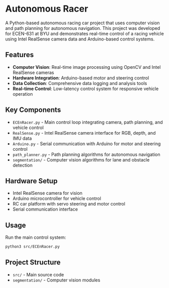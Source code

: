 # Autonomous Racer

A Python-based autonomous racing car project that uses computer vision and path planning for autonomous navigation. This project was developed for ECEN-631 at BYU and demonstrates real-time control of a racing vehicle using Intel RealSense camera data and Arduino-based control systems.

## Features

- **Computer Vision**: Real-time image processing using OpenCV and Intel RealSense cameras
- **Hardware Integration**: Arduino-based motor and steering control
- **Data Collection**: Comprehensive data logging and analysis tools
- **Real-time Control**: Low-latency control system for responsive vehicle operation

## Key Components

- `ECEnRacer.py` - Main control loop integrating camera, path planning, and vehicle control
- `RealSense.py` - Intel RealSense camera interface for RGB, depth, and IMU data
- `Arduino.py` - Serial communication with Arduino for motor and steering control
- `path_planner.py` - Path planning algorithms for autonomous navigation
- `segmentation/` - Computer vision algorithms for lane and obstacle detection

## Hardware Setup

- Intel RealSense camera for vision
- Arduino microcontroller for vehicle control
- RC car platform with servo steering and motor control
- Serial communication interface

## Usage

Run the main control system:
```bash
python3 src/ECEnRacer.py
```

## Project Structure

- `src/` - Main source code
- `segmentation/` - Computer vision modules